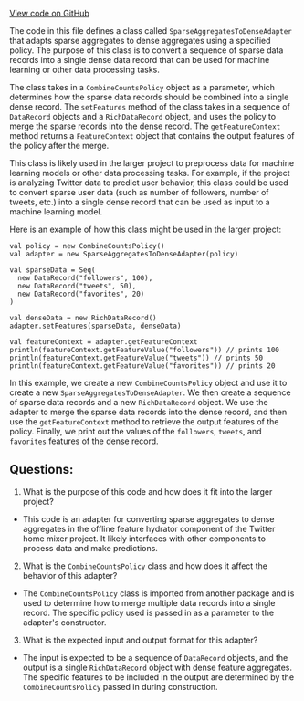 [View code on GitHub](https://github.com/misbahsy/the-algorithm/home-mixer/server/src/main/scala/com/twitter/home_mixer/functional_component/feature_hydrator/adapters/offline_aggregates/SparseAggregatesToDenseAdapter.scala)

The code in this file defines a class called `SparseAggregatesToDenseAdapter` that adapts sparse aggregates to dense aggregates using a specified policy. The purpose of this class is to convert a sequence of sparse data records into a single dense data record that can be used for machine learning or other data processing tasks.

The class takes in a `CombineCountsPolicy` object as a parameter, which determines how the sparse data records should be combined into a single dense record. The `setFeatures` method of the class takes in a sequence of `DataRecord` objects and a `RichDataRecord` object, and uses the policy to merge the sparse records into the dense record. The `getFeatureContext` method returns a `FeatureContext` object that contains the output features of the policy after the merge.

This class is likely used in the larger project to preprocess data for machine learning models or other data processing tasks. For example, if the project is analyzing Twitter data to predict user behavior, this class could be used to convert sparse user data (such as number of followers, number of tweets, etc.) into a single dense record that can be used as input to a machine learning model.

Here is an example of how this class might be used in the larger project:

```
val policy = new CombineCountsPolicy()
val adapter = new SparseAggregatesToDenseAdapter(policy)

val sparseData = Seq(
  new DataRecord("followers", 100),
  new DataRecord("tweets", 50),
  new DataRecord("favorites", 20)
)

val denseData = new RichDataRecord()
adapter.setFeatures(sparseData, denseData)

val featureContext = adapter.getFeatureContext
println(featureContext.getFeatureValue("followers")) // prints 100
println(featureContext.getFeatureValue("tweets")) // prints 50
println(featureContext.getFeatureValue("favorites")) // prints 20
```

In this example, we create a new `CombineCountsPolicy` object and use it to create a new `SparseAggregatesToDenseAdapter`. We then create a sequence of sparse data records and a new `RichDataRecord` object. We use the adapter to merge the sparse data records into the dense record, and then use the `getFeatureContext` method to retrieve the output features of the policy. Finally, we print out the values of the `followers`, `tweets`, and `favorites` features of the dense record.
## Questions: 
 1. What is the purpose of this code and how does it fit into the larger project?
- This code is an adapter for converting sparse aggregates to dense aggregates in the offline feature hydrator component of the Twitter home mixer project. It likely interfaces with other components to process data and make predictions.

2. What is the `CombineCountsPolicy` class and how does it affect the behavior of this adapter?
- The `CombineCountsPolicy` class is imported from another package and is used to determine how to merge multiple data records into a single record. The specific policy used is passed in as a parameter to the adapter's constructor.

3. What is the expected input and output format for this adapter?
- The input is expected to be a sequence of `DataRecord` objects, and the output is a single `RichDataRecord` object with dense feature aggregates. The specific features to be included in the output are determined by the `CombineCountsPolicy` passed in during construction.